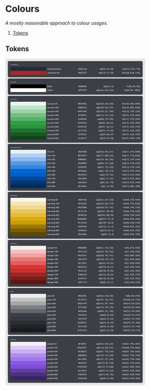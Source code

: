 # Colours

_A mostly reasonable approach to colour usages._

1. [Tokens](#tokens)

## Tokens

![tokens](./.assets/tokens.png)

